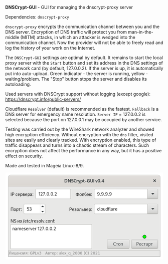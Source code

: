 **DNSCrypt-GUI** - GUI for managing the dnscrypt-proxy server

Dependencies: `dnscrypt-proxy`

`dnscrypt-proxy` encrypts the communication channel between you and the DNS server. Encryption of DNS traffic will protect you from man-in-the-middle (MITM) attacks, in which an attacker is wedged into the communication channel. Now the provider will not be able to freely read and log the history of your work on the Internet.

The `DNSCrypt-GUI` settings are optimal by default. It remains to start the local proxy server with the `Start` button and set its address in the DNS settings of the network card (by default, 127.0.0.2). If the server is up, it is automatically put into auto-upload. Green indicator - the server is running, yellow - waiting/problem. The "Stop" button stops the server and disables its autoloading.

Used servers with DNSCrypt support without logging (except google): https://dnscrypt.info/public-servers/

Cloudflare `Resolver` (default) is recommended as the fastest. `Fallback` is a DNS server for emergency name resolution. `Server IP` = 127.0.0.2 is selected because the port on 127.0.0.1 may be occupied by another service.

Testing was carried out by the WireShark network analyzer and showed high encryption efficiency. Without encryption with the `dns` filter, visited sites are easily and clearly tracked. With encryption enabled, this type of traffic disappears and turns into a chaotic stream of characters. Such encryption does not affect the performance in any way, but it has a positive effect on security.

Made and tested in Mageia Linux-8/9.

![](https://github.com/AKotov-dev/dnscrypt-gui/blob/main/ScreenShots/DNSCrypt-GUI.png)
